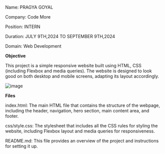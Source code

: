 Name: PRAGYA GOYAL

Company: Code More

Position: INTERN

Duration: JULY 9TH,2024 TO SEPTEMBER 9TH,2024

Domain: Web Development

**Objective**

This project is a simple responsive website built using HTML, CSS (including Flexbox and media queries). The website is designed to look good on both desktop and mobile screens, adapting its layout accordingly. 

![image](https://github.com/user-attachments/assets/274a2fee-7735-4377-8b98-663d597c59be)


**Files**

index.html: The main HTML file that contains the structure of the webpage, including the header, navigation, hero section, main content area, and footer.

css/style.css: The stylesheet that includes all the CSS rules for styling the website, including Flexbox layout and media queries for responsiveness.

README.md: This file provides an overview of the project and instructions for setting it up.

